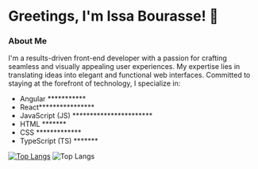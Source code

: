 # Greetings, I'm Issa Bourasse! 👋

### About Me
I'm a results-driven front-end developer with a passion for crafting seamless and visually appealing user experiences. My expertise lies in translating ideas into elegant and functional web interfaces. Committed to staying at the forefront of technology, I specialize in:

- Angular ***********
- React****************
- JavaScript (JS) ***********************
- HTML *******
- CSS *************
- TypeScript (TS) *******


[![Top Langs](https://github-readme-stats.vercel.app/api/top-langs/?username=anuraghazra&layout=donut-vertical)](https://github.com/anuraghazra/github-readme-stats) 
![Top Langs](https://github-readme-stats.vercel.app/api/top-langs/?username=anuraghazra&hide=javascript,html)


